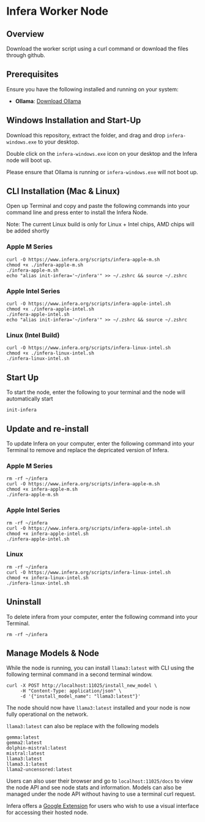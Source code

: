 # Infera Worker Node

## Overview

Download the worker script using a curl command or download the files through github.

## Prerequisites

Ensure you have the following installed and running on your system:

- **Ollama**: [Download Ollama](https://ollama.com/download)

## Windows Installation and Start-Up

Download this repository, extract the folder, and drag and drop ```infera-windows.exe``` to your desktop.

Double click on the ```infera-windows.exe``` icon on your desktop and the Infera node will boot up.

Please ensure that Ollama is running or ```infera-windows.exe``` will not boot up.

## CLI Installation (Mac & Linux)

Open up Terminal and copy and paste the following commands into your command line and press enter to install
the Infera Node.  

Note: The current Linux build is only for Linux + Intel chips, AMD chips will be added shortly

### Apple M Series

```
curl -O https://www.infera.org/scripts/infera-apple-m.sh
chmod +x ./infera-apple-m.sh
./infera-apple-m.sh
echo "alias init-infera='~/infera'" >> ~/.zshrc && source ~/.zshrc
```

### Apple Intel Series

```
curl -O https://www.infera.org/scripts/infera-apple-intel.sh
chmod +x ./infera-apple-intel.sh
./infera-apple-intel.sh
echo "alias init-infera='~/infera'" >> ~/.zshrc && source ~/.zshrc
```

### Linux (Intel Build)

```
curl -O https://www.infera.org/scripts/infera-linux-intel.sh
chmod +x ./infera-linux-intel.sh
./infera-linux-intel.sh
```

## Start Up

To start the node, enter the following to your terminal and the node will automatically start
```
init-infera
```

## Update and re-install

To update Infera on your computer, enter the following command into your Terminal to remove and replace
the depricated version of Infera.

### Apple M Series

```
rm -rf ~/infera
curl -O https://www.infera.org/scripts/infera-apple-m.sh
chmod +x infera-apple-m.sh
./infera-apple-m.sh
```

### Apple Intel Series

```
rm -rf ~/infera
curl -O https://www.infera.org/scripts/infera-apple-intel.sh
chmod +x infera-apple-intel.sh
./infera-apple-intel.sh
```

### Linux

```
rm -rf ~/infera
curl -O https://www.infera.org/scripts/infera-linux-intel.sh
chmod +x infera-linux-intel.sh
./infera-linux-intel.sh
```

## Uninstall

To delete infera from your computer, enter the following command into your Terminal.

```
rm -rf ~/infera
```

## Manage Models & Node

While the node is running, you can install ```llama3:latest``` with CLI using the following terminal
command in a second terminal window.

```
curl -X POST http://localhost:11025/install_new_model \
     -H "Content-Type: application/json" \
     -d '{"install_model_name": "llama3:latest"}'
```

The node should now have ```llama3:latest``` installed and your node is now fully operational on the network.

```llama3:latest``` can also be replace with the following models

```
gemma:latest
gemma2:latest
dolphin-mistral:latest
mistral:latest
llama3:latest
llama3.1:latest
llama2-uncensored:latest
```
Users can also user their browser and go to ```localhost:11025/docs``` to view the node API and see node stats and information.
Models can also be managed under the node API without having to use a terminal curl request.

Infera offers a [Google Extension](https://github.com/inferanetwork/chrome-extension) for users who wish to use a visual interface for accessing their hosted node.
